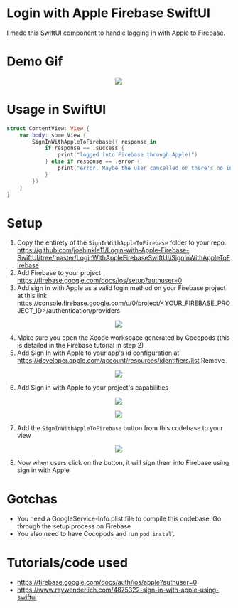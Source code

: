 # Login with Apple Firebase SwiftUI

I made this SwiftUI component to handle logging in with Apple to Firebase.

# Demo Gif

<p align="center"><img src="https://raw.githubusercontent.com/joehinkle11/Login-with-Apple-Firebase-SwiftUI/master/demo.gif"/></p>

# Usage in SwiftUI

```swift
struct ContentView: View {
    var body: some View {
        SignInWithAppleToFirebase({ response in
            if response == .success {
                print("logged into Firebase through Apple!")
            } else if response == .error {
                print("error. Maybe the user cancelled or there's no internet")
            }
        })
    }
}
```

# Setup

 1. Copy the entirety of the `SignInWithAppleToFirebase` folder to your repo. https://github.com/joehinkle11/Login-with-Apple-Firebase-SwiftUI/tree/master/LoginWithAppleFirebaseSwiftUI/SignInWithAppleToFirebase
 2. Add Firebase to your project https://firebase.google.com/docs/ios/setup?authuser=0
 3. Add sign in with Apple as a valid login method on your Firebase project at this link https://console.firebase.google.com/u/0/project/<YOUR_FIREBASE_PROJECT_ID>/authentication/providers
 
<p align="center"><img src="https://raw.githubusercontent.com/joehinkle11/Login-with-Apple-Firebase-SwiftUI/master/example3.png"/></p>
 
 4. Make sure you open the Xcode workspace generated by Cocopods (this is detailed in the Firebase tutorial in step 2)
 5. Add Sign In with Apple to your app's id configuration at https://developer.apple.com/account/resources/identifiers/list
Remove

<p align="center"><img src="https://raw.githubusercontent.com/joehinkle11/Login-with-Apple-Firebase-SwiftUI/master/example0.png"/></p>

 6. Add Sign in with Apple to your project's capabilities
 
<p align="center"><img src="https://raw.githubusercontent.com/joehinkle11/Login-with-Apple-Firebase-SwiftUI/master/example1.png"/></p>
<p align="center"><img src="https://raw.githubusercontent.com/joehinkle11/Login-with-Apple-Firebase-SwiftUI/master/example2.png"/></p>
 
 7. Add the `SignInWithAppleToFirebase` button from this codebase to your view

<p align="center"><img src="https://raw.githubusercontent.com/joehinkle11/Login-with-Apple-Firebase-SwiftUI/master/LoginWithAppleFirebaseSwiftUI/Assets.xcassets/example.imageset/button.png"/></p>

 8. Now when users click on the button, it will sign them into Firebase using sign in with Apple
 
# Gotchas

 - You need a GoogleService-Info.plist file to compile this codebase. Go through the setup process on Firebase
 - You also need to have Cocopods and run `pod install`

# Tutorials/code used

 - https://firebase.google.com/docs/auth/ios/apple?authuser=0
 - https://www.raywenderlich.com/4875322-sign-in-with-apple-using-swiftui
